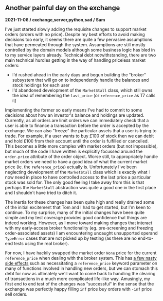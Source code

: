 ## Another painful day on the exchange
**2021-11-06 / exchange,server,python,sad / Sam**

I've just started slowly adding the requisite changes to support market orders (orders with no price). Despite my best efforts to avoid making decisions too early, it seems there are quite a few pervasive assumptions that have permeated through the system.
Assumptions are still mostly controlled by the domain models although some business logic has bled in to my service layers already.
Technical debt notwithstanding, there are two main technical hurdles getting in the way of handling priceless market orders:

* I'd rushed ahead in the early days and begun building the "broker" subsystem that will go on to independently handle the balances and stock holdings for each user
* I'd abandoned development of the `MarketStall` class, which still owns the idea of remembering the `last_price` (or `reference_price` as T7 calls it)

Implementing the former so early means I've had to commit to some decisions about how an investor's balance and holdings are updated.
Currently, as all orders are limit orders we can immediately check that a user is able to finance a transaction before the order is accepted by the exchange.
We can also "freeze" the particular assets that a user is trying to trade. For example, if a user wants to buy £100 of stock then we can debit and hold £100 from their account until the order is fulfilled or cancelled.
This becomes a little more complex with market orders (but not impossible), but much of the code I have written is explicitly focussed around the `order.price` attribute of the order object.
Worse still, to appropriately handle market orders we need to have a good idea of what the current market price (ie. the `reference_price`) actually is.
Unfortunately I've been neglecting development of the `MarketStall` class which is exactly what I now need in place to have controlled access to the last price a particular stock was sold for.
The only good feeling I take away from this is that perhaps the `MarketStall` abstraction was quite a good one in the first place and I shouldn't have tried to ditch it.

The inertia for these changes has been quite high and really drained some of the initial excitement that Tom and I had to get started, but I'm keen to continue.
To my surprise, many of the initial changes have been quite simple and my test coverage provides good confidence that things are indeed working.
However, as I move toward making changes that interact with my early-access broker functionality (eg. pre-screening and freezing order-associated assets) I am encountering uncaught unsupported operand `TypeError` cases that are not picked up by testing (as there are no end-to-end tests using the real broker).

For now, I have hackily swapped the market order `None` price for the current `reference_price` when dealing with the broker system.
This has [a few nasty side effects](https://github.com/SAMTOMINDUSTRYS/stex2s-python/issues/3) such as necessitating a `reference_price` keyword parameter on many of functions involved in handling new orders, but we can stomach this debt for now as ultimately we'll want to come back to handling the clearing of transactions in a much more complicated life-like way.
Amusingly, my first end to end test of the changes was "successful" in the sense that the exchange was perfectly happy filling `inf` price buy orders with `-inf` price sell orders.
